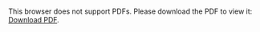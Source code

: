 <object data="https://raw.githubusercontent.com/MobDevBKU/Exam/master/assets/CO3043-1222.pdf" type="application/pdf" width="700px" height="700px">
    <embed src="https://raw.githubusercontent.com/MobDevBKU/Exam/master/assets/CO3043-1222.pdf">
        <p>This browser does not support PDFs. Please download the PDF to view it: <a href="https://raw.githubusercontent.com/MobDevBKU/Exam/master/assets/CO3043-1222.pdf">Download PDF</a>.</p>
    </embed>
</object>

